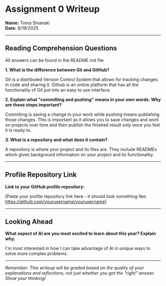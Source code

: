 # Assignment 0 Writeup

**Name:** Toma Sinanski  
**Date:** 8/19/2025

---

## Reading Comprehension Questions
All answers can be found in the README.md file

**1. What is the difference between Git and GitHub?**

Git is a distributed Version Control System that allows for tracking changes in code and sharing it. Github is an online platform that has all the functionality of Git put into an easy to use interface.

**2. Explain what "committing and pushing" means in your own words. Why are these steps important?**

Commiting is saving a change in your work while pushing means publishing those changes. This is important as it allows you to save changes and work on projects over time and then publish the finished result only once you feel it is ready to.

**3. What is a repository and what does it contain?**

A repository is where your project and its files are. They include READMEs which gives background information on your project and its functionality.

---

## Profile Repository Link

**Link to your GitHub profile repository:** 

[Paste your profile repository link here - it should look something like: https://github.com/yourusername/yourusername]

---

## Looking Ahead

**What aspect of AI are you most excited to learn about this year? Explain why.**

I'm most interested in how I can take advantage of AI in unique ways to solve more complex problems.

---

*Remember: This writeup will be graded based on the quality of your explanations and reflections, not just whether you got the "right" answer. Show your thinking!*
